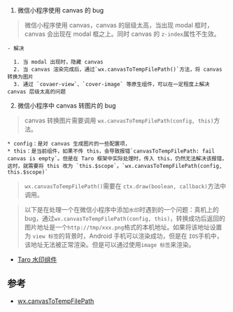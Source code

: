1. 微信小程序使用 canvas 的 bug

> 微信小程序使用 canvas，canvas 的层级太高，当出现 modal 框时，canvas 会出现在 modal 框之上。同时 canvas 的 `z-index`属性不生效。

    - 解决

      1. 当 modal 出现时，隐藏 canvas
      2. 当 canvas 渲染完成后，通过`wx.canvasToTempFilePath()`方法，将 canvas 转换为图片
      3. 通过 `covaer-view`、`cover-image` 等原生组件，可以在一定程度上解决 canvas 层级太高的问题

2. 微信小程序中 canvas 转图片的 bug

> canvas 转换图片需要调用 `wx.canvasToTempFilePath(config, this)`方法。

    * config：是对 canvas 生成图片的一些配置项，
    * this：是当前组件，如果不传 this，会导致报错`canvasToTempFilePath: fail canvas is empty`。但是在 Taro 框架中实际处理时，传入 this，仍然无法解决该报错，这时，就需要将 this 改为 `this.$scope`。`wx.canvasToTempFilePath(config, this.$scope)`

> `wx.canvasToTempFilePath()`需要在 `ctx.draw(boolean, callback)`方法中调用。

> 以下是在处理一个在微信小程序中添加`水印`时遇到的一个问题：真机上的 bug，通过`wx.canvasToTempFilePath(config, this)`，转换成功后返回的图片地址是一个`http://tmp/xxx.png`格式的本机地址。如果将该地址设置为 `view 标签`的背景时，Android 手机可以渲染成功，但是在 `IOS`手机中，该地址无法被正常渲染。但是可以通过使用`image 标签`来渲染。

- [Taro 水印组件](./WaterMark/index.tsx)

## 参考

- [wx.canvasToTempFilePath](https://developers.weixin.qq.com/miniprogram/dev/api/canvas/wx.canvasToTempFilePath.html)
